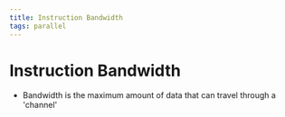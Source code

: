 ```yaml
---
title: Instruction Bandwidth
tags: parallel 
---
```


# Instruction Bandwidth
- Bandwidth is the maximum amount of data that can travel through a 'channel'










